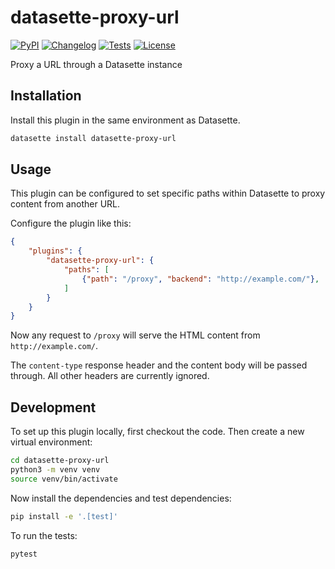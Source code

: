 # datasette-proxy-url

[![PyPI](https://img.shields.io/pypi/v/datasette-proxy-url.svg)](https://pypi.org/project/datasette-proxy-url/)
[![Changelog](https://img.shields.io/github/v/release/datasette/datasette-proxy-url?include_prereleases&label=changelog)](https://github.com/datasette/datasette-proxy-url/releases)
[![Tests](https://github.com/datasette/datasette-proxy-url/actions/workflows/test.yml/badge.svg)](https://github.com/datasette/datasette-proxy-url/actions/workflows/test.yml)
[![License](https://img.shields.io/badge/license-Apache%202.0-blue.svg)](https://github.com/datasette/datasette-proxy-url/blob/main/LICENSE)

Proxy a URL through a Datasette instance

## Installation

Install this plugin in the same environment as Datasette.
```bash
datasette install datasette-proxy-url
```
## Usage

This plugin can be configured to set specific paths within Datasette to proxy content from another URL.

Configure the plugin like this:
```json
{
    "plugins": {
        "datasette-proxy-url": {
            "paths": [
                {"path": "/proxy", "backend": "http://example.com/"},
            ]
        }
    }
}
```
Now any request to `/proxy` will serve the HTML content from `http://example.com/`.

The `content-type` response header and the content body will be passed through. All other headers are currently ignored.

## Development

To set up this plugin locally, first checkout the code. Then create a new virtual environment:
```bash
cd datasette-proxy-url
python3 -m venv venv
source venv/bin/activate
```
Now install the dependencies and test dependencies:
```bash
pip install -e '.[test]'
```
To run the tests:
```bash
pytest
```
